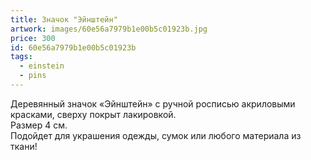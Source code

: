 ```yaml
---
title: Значок "Эйнштейн"
artwork: images/60e56a7979b1e00b5c01923b.jpg
price: 300
id: 60e56a7979b1e00b5c01923b
tags:
  - einstein
  - pins
---
```


Деревянный значок «Эйнштейн» с ручной росписью акриловыми красками, сверху покрыт лакировкой.\
Размер 4 см.\
Подойдет для украшения одежды, сумок или любого материала из ткани!
